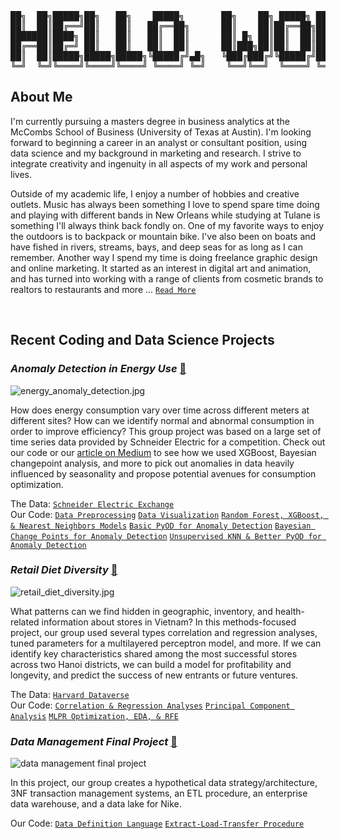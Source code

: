 <pre>
██╗  ██╗█████╗██╗   ██╗    █████╗       ██╗    ██╗ █████╗ ██████╗ ██╗   ██████╗ ██╗
██║  ██║██╔══╝██║   ██║   ██╔══██╗      ██║    ██║██╔══██╗██╔══██╗██║   ██╔══██╗██║
███████║████╗ ██║   ██║   ██║  ██║      ██║ █╗ ██║██║  ██║██████╔╝██║   ██║  ██║██║
██╔══██║██╔═╝ ██║   ██║   ██║  ██║      ██║███╗██║██║  ██║██╔══██╗██║   ██║  ██║╚═╝
██║  ██║█████╗█████╗█████╗╚█████╔╝▄█╗   ╚███╔███╔╝╚█████╔╝██║  ██║█████╗██████╔╝██╗
╚═╝  ╚═╝╚════╝╚════╝╚════╝ ╚════╝ ╚═╝    ╚══╝╚══╝  ╚════╝ ╚═╝  ╚═╝╚════╝╚═════╝ ╚═╝
</pre>                                                                                                   

## About Me
I'm currently pursuing a masters degree in business analytics at the McCombs School of Business (University of Texas at Austin). I'm looking forward to beginning a career in an analyst or consultant position, using data science and my background in marketing and research. I strive to integrate creativity and ingenuity in all aspects of my work and personal lives. 

Outside of my academic life, I enjoy a number of hobbies and creative outlets. Music has always been something I love to spend spare time doing and playing with different bands in New Orleans while studying at Tulane is something I'll always think back fondly on. One of my favorite ways to enjoy the outdoors is to backpack or mountain bike. I've also been on boats and have fished in rivers, streams, bays, and deep seas for as long as I can remember. Another way I spend my time is doing freelance graphic design and online marketing. It started as an interest in digital art and animation, and has turned into working with a range of clients from cosmetic brands to realtors to restaurants and more ... [`Read More`](https://github.com/lukembravo/lukembravo/blob/master/Full%20bio.md)
 
<br>
 
## Recent Coding and Data Science Projects

### *Anomaly Detection in Energy Use* [:link:](https://github.com/lukembravo/energy_anomaly_detection)
![energy_anomaly_detection.jpg](https://i.imgur.com/7bamvQA.jpg)

How does energy consumption vary over time across different meters at different sites? How can we identify normal and abnormal consumption in order to improve efficiency? This group project was based on a large set of time series data provided by Schneider Electric for a competition. Check out our code or our [article on Medium](https://indialindsay1.medium.com/identifying-anomalies-in-commercial-energy-consumption-b0e72f569bb2) to see how we used XGBoost, Bayesian changepoint analysis, and more to pick out anomalies in data heavily influenced by seasonality and propose potential avenues for consumption optimization.

The Data: [`Schneider Electric Exchange`](https://shop.exchange.se.com/en-US/apps/39025/detecting-anomalies-in-building-energy-usage)  
Our Code: [`Data Preprocessing`](https://github.com/lukembravo/energy_anomaly_detection/blob/master/Code/01%20Data%20preprocessing.ipynb) [`Data Visualization`](https://github.com/lukembravo/energy_anomaly_detection/blob/master/Code/02%20Data%20visualization.ipynb) [`Random Forest, XGBoost, & Nearest Neighbors Models`](https://github.com/lukembravo/energy_anomaly_detection/blob/master/Code/03%20Modeling%20-%20Random%20forests%2C%20XGBoost%2C%20Nearest%20Neighbors.ipynb)
[`Basic PyOD for Anomaly Detection`](https://github.com/lukembravo/energy_anomaly_detection/blob/master/Code/04%20Anomaly%20detection%20-%20basic%20PyOD.ipynb) 
[`Bayesian Change Points for Anomaly Detection`](https://github.com/lukembravo/energy_anomaly_detection/blob/master/Code/05%20Anomaly%20detection%20-%20Bayesian%20change%20points%20(Banpei).ipynb) [`Unsupervised KNN & Better PyOD for Anomaly Detection`](https://github.com/lukembravo/energy_anomaly_detection/blob/master/Code/06%20Anomaly%20detection%20-%20KNN%20and%20better%20PyOD.ipynb)

### *Retail Diet Diversity* [:link:](https://github.com/lukembravo/retail_diet_diversity)
![retail_diet_diversity.jpg](https://i.imgur.com/1Oz71ud.jpg)

What patterns can we find hidden in geographic, inventory, and health-related information about stores in Vietnam? In this methods-focused project, our group used several types correlation and regression analyses, tuned parameters for a multilayered perceptron model, and more. If we can identify key characteristics shared among the most successful stores across two Hanoi districts, we can build a model for profitability and longevity, and predict the success of new entrants or future ventures.

The Data: [`Harvard Dataverse`](https://dataverse.harvard.edu/dataset.xhtml?persistentId=doi:10.7910/DVN/ZWBUEK)  
Our Code: [`Correlation & Regression Analyses`](https://github.com/lukembravo/retail_diet_diversity/blob/master/Code/01%20Correlation%20%26%20regression%20analysis.R) [`Principal Component Analysis`](https://github.com/lukembravo/retail_diet_diversity/blob/master/Code/03%20PCA.ipynb) [`MLPR Optimization, EDA, & RFE`](https://github.com/lukembravo/retail_diet_diversity/blob/master/Code/04%20EDA%20%26%20MLPR%20based%20on%20Correlations%20and%20RFE.ipynb)

### *Data Management Final Project* [:link:](https://github.com/lukembravo/data_management_final_project)
![data management final project](https://i.imgur.com/onsLBGK.jpg)

In this project, our group creates a hypothetical data strategy/architecture, 3NF transaction management systems, an ETL procedure, an enterprise data warehouse, and a data lake for Nike.

Our Code: [`Data Definition Language`](https://github.com/lukembravo/data_management_final_project/blob/master/DDL.sql) [`Extract-Load-Transfer Procedure`](https://github.com/lukembravo/data_management_final_project/blob/master/ETL%20final.sql)

